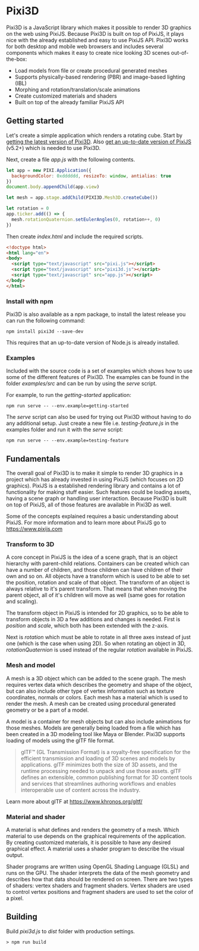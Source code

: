 # Pixi3D
Pixi3D is a JavaScript library which makes it possible to render 3D graphics on 
the web using PixiJS. Because Pixi3D is built on top of PixiJS, it plays nice 
with the already established and easy to use PixiJS API. Pixi3D works for both 
desktop and mobile web browsers and includes several components which makes it 
easy to create nice looking 3D scenes out-of-the-box:

* Load models from file or create procedural generated meshes
* Supports physically-based rendering (PBR) and image-based lighting (IBL)
* Morphing and rotation/translation/scale animations
* Create customized materials and shaders
* Built on top of the already familiar PixiJS API

## Getting started
Let's create a simple application which renders a rotating cube. Start by [getting the latest version of Pixi3D](https://github.com/jnsmalm/pixi3d/releases). Also [get an up-to-date version of PixiJS](https://github.com/pixijs/pixi.js/releases) (v5.2+) which is needed to use Pixi3D.

Next, create a file *app.js* with the following contents.

```javascript
let app = new PIXI.Application({
  backgroundColor: 0xdddddd, resizeTo: window, antialias: true
})
document.body.appendChild(app.view)

let mesh = app.stage.addChild(PIXI3D.Mesh3D.createCube())

let rotation = 0
app.ticker.add(() => {
  mesh.rotationQuaternion.setEulerAngles(0, rotation++, 0)
})
```

Then create *index.html* and include the required scripts.

```html
<!doctype html>
<html lang="en">
<body>
  <script type="text/javascript" src="pixi.js"></script>
  <script type="text/javascript" src="pixi3d.js"></script>
  <script type="text/javascript" src="app.js"></script>
</body>
</html>
```

### Install with npm
Pixi3D is also available as a npm package, to install the latest release you can 
run the following command:

`npm install pixi3d --save-dev`

This requires that an up-to-date version of Node.js is already installed.

### Examples
Included with the source code is a set of examples which shows how to use some 
of the different features of Pixi3D. The examples can be found in the folder
*examples/src* and can be run by using the *serve* script.

For example, to run the *getting-started* application:

`npm run serve -- --env.example=getting-started`

The *serve* script can also be used for trying out Pixi3D without having to do 
any additional setup. Just create a new file i.e. *testing-feature.js* in the 
examples folder and run it with the *serve* script:

`npm run serve -- --env.example=testing-feature`

## Fundamentals
The overall goal of Pixi3D is to make it simple to render 3D graphics in a 
project which has already invested in using PixiJS (which focuses on 2D 
graphics). PixiJS is a established rendering library and contains a lot of 
functionality for making stuff easier. Such features could be loading assets, 
having a scene graph or handling user interaction. Because Pixi3D is built on 
top of PixiJS, all of those features are available in Pixi3D as well. 

Some of the concepts explained requires a basic understanding about PixiJS. For 
more information and to learn more about PixiJS go to https://www.pixijs.com

### Transform to 3D
A core concept in PixiJS is the idea of a scene graph, that is an object 
hierarchy with parent-child relations. Containers can be created which can have 
a number of children, and those children can have children of their own and so 
on. All objects have a transform which is used to be able to set the position, 
rotation and scale of that object. The transform of an object is always relative 
to it's parent transform. That means that when moving the parent object, all of 
it's children will move as well (same goes for rotation and scaling).

The transform object in PixiJS is intended for 2D graphics, so to be able to 
transform objects in 3D a few additions and changes is needed. First is 
*position* and *scale*, which both has been extended with the z-axis.

Next is *rotation* which must be able to rotate in all three axes instead of 
just one (which is the case when using 2D). So when rotating an object in 3D, 
*rotationQuaternion* is used instead of the regular *rotation* available in 
PixiJS.

### Mesh and model
A mesh is a 3D object which can be added to the scene graph. The mesh requires 
vertex data which describes the geometry and shape of the object, but can also 
include other type of vertex information such as texture coordinates, normals 
or colors. Each mesh has a material which is used to render the mesh. A mesh can 
be created using procedural generated geometry or be a part of a model.

A model is a container for mesh objects but can also include animations for 
those meshes. Models are generally being loaded from a file which has been 
created in a 3D modeling tool like Maya or Blender. Pixi3D supports loading of 
models using the glTF file format.

> glTF™ (GL Transmission Format) is a royalty-free specification for the 
> efficient transmission and loading of 3D scenes and models by applications. 
> glTF minimizes both the size of 3D assets, and the runtime processing needed 
> to unpack and use those assets. glTF defines an extensible, common publishing 
> format for 3D content tools and services that streamlines authoring workflows 
> and enables interoperable use of content across the industry.

Learn more about glTF at https://www.khronos.org/gltf/

### Material and shader
A material is what defines and renders the geometry of a mesh. Which material to 
use depends on the graphical requirements of the application. By creating 
customized materials, it is possible to have any desired graphical effect. A 
material uses a shader program to describe the visual output.

Shader programs are written using OpenGL Shading Language (GLSL) and runs on
the GPU. The shader interprets the data of the mesh geometry and describes how 
that data should be rendered on screen. There are two types of shaders: vertex 
shaders and fragment shaders. Vertex shaders are used to control vertex positions 
and fragment shaders are used to set the color of a pixel.

## Building

Build *pixi3d.js* to *dist* folder with production settings.
```
> npm run build
```
